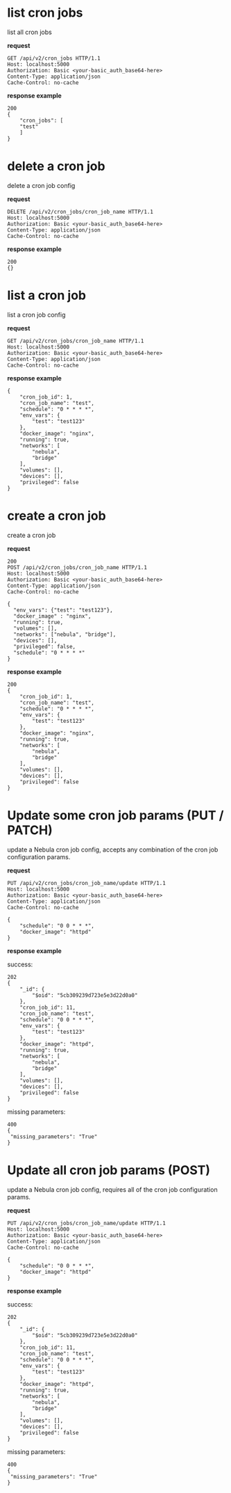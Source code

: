 # list cron jobs
list all cron jobs

 **request**

```
GET /api/v2/cron_jobs HTTP/1.1
Host: localhost:5000
Authorization: Basic <your-basic_auth_base64-here>
Content-Type: application/json
Cache-Control: no-cache
```

 **response example**

```
200
{
    "cron_jobs": [
    "test"
    ]
}
```

# delete a cron job
delete a cron job config

 **request**

```
DELETE /api/v2/cron_jobs/cron_job_name HTTP/1.1
Host: localhost:5000
Authorization: Basic <your-basic_auth_base64-here>
Content-Type: application/json
Cache-Control: no-cache
```

 **response example**

```
200
{}
```

# list a cron job
list a cron job config

 **request**

```
GET /api/v2/cron_jobs/cron_job_name HTTP/1.1
Host: localhost:5000
Authorization: Basic <your-basic_auth_base64-here>
Content-Type: application/json
Cache-Control: no-cache
```

 **response example**

```
{
    "cron_job_id": 1,
    "cron_job_name": "test",
    "schedule": "0 * * * *",
    "env_vars": {
        "test": "test123"
    },
    "docker_image": "nginx",
    "running": true,
    "networks": [
        "nebula",
        "bridge"
    ],
    "volumes": [],
    "devices": [],
    "privileged": false
}
```

# create a cron job
create a cron job

 **request**

```
200
POST /api/v2/cron_jobs/cron_job_name HTTP/1.1
Host: localhost:5000
Authorization: Basic <your-basic_auth_base64-here>
Content-Type: application/json
Cache-Control: no-cache

{
  "env_vars": {"test": "test123"},
  "docker_image" : "nginx",
  "running": true,
  "volumes": [],
  "networks": ["nebula", "bridge"],
  "devices": [],
  "privileged": false,
  "schedule": "0 * * * *"
}
```

 **response example**

```
200
{
    "cron_job_id": 1,
    "cron_job_name": "test",
    "schedule": "0 * * * *",
    "env_vars": {
        "test": "test123"
    },
    "docker_image": "nginx",
    "running": true,
    "networks": [
        "nebula",
        "bridge"
    ],
    "volumes": [],
    "devices": [],
    "privileged": false
}
```

# Update some cron job params (PUT / PATCH)
update a Nebula cron job config, accepts any combination of the cron job configuration params.

 **request**

```
PUT /api/v2/cron_jobs/cron_job_name/update HTTP/1.1
Host: localhost:5000
Authorization: Basic <your-basic_auth_base64-here>
Content-Type: application/json
Cache-Control: no-cache
 
{
	"schedule": "0 0 * * *",
	"docker_image": "httpd"
}
```

 **response example**

success:
```
202
{
    "_id": {
        "$oid": "5cb309239d723e5e3d22d0a0"
    },
    "cron_job_id": 11,
    "cron_job_name": "test",
    "schedule": "0 0 * * *",
    "env_vars": {
        "test": "test123"
    },
    "docker_image": "httpd",
    "running": true,
    "networks": [
        "nebula",
        "bridge"
    ],
    "volumes": [],
    "devices": [],
    "privileged": false
}
```

missing parameters:
```
400
{
 "missing_parameters": "True"
}
```

# Update all cron job params (POST)
update a Nebula cron job config, requires all of the cron job configuration params.

 **request**

```
PUT /api/v2/cron_jobs/cron_job_name/update HTTP/1.1
Host: localhost:5000
Authorization: Basic <your-basic_auth_base64-here>
Content-Type: application/json
Cache-Control: no-cache
 
{
	"schedule": "0 0 * * *",
	"docker_image": "httpd"
}
```

 **response example**

success:
```
202
{
    "_id": {
        "$oid": "5cb309239d723e5e3d22d0a0"
    },
    "cron_job_id": 11,
    "cron_job_name": "test",
    "schedule": "0 0 * * *",
    "env_vars": {
        "test": "test123"
    },
    "docker_image": "httpd",
    "running": true,
    "networks": [
        "nebula",
        "bridge"
    ],
    "volumes": [],
    "devices": [],
    "privileged": false
}
```

missing parameters:
```
400
{
 "missing_parameters": "True"
}
```
